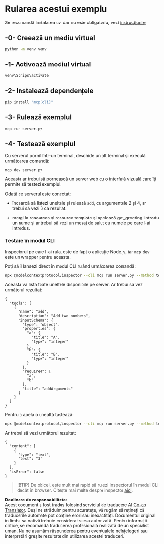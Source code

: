 <!--
CO_OP_TRANSLATOR_METADATA:
{
  "original_hash": "d0f0d7012325b286e4a717791b23ae7e",
  "translation_date": "2025-07-13T18:02:02+00:00",
  "source_file": "03-GettingStarted/01-first-server/solution/python/README.md",
  "language_code": "ro"
}
-->
# Rularea acestui exemplu

Se recomandă instalarea `uv`, dar nu este obligatoriu, vezi [instrucțiunile](https://docs.astral.sh/uv/#highlights)

## -0- Creează un mediu virtual

```bash
python -m venv venv
```

## -1- Activează mediul virtual

```bash
venv\Scrips\activate
```

## -2- Instalează dependențele

```bash
pip install "mcp[cli]"
```

## -3- Rulează exemplul


```bash
mcp run server.py
```

## -4- Testează exemplul

Cu serverul pornit într-un terminal, deschide un alt terminal și execută următoarea comandă:

```bash
mcp dev server.py
```

Aceasta ar trebui să pornească un server web cu o interfață vizuală care îți permite să testezi exemplul.

Odată ce serverul este conectat:

- încearcă să listezi uneltele și rulează `add`, cu argumentele 2 și 4, ar trebui să vezi 6 ca rezultat.

- mergi la resources și resource template și apelează get_greeting, introdu un nume și ar trebui să vezi un mesaj de salut cu numele pe care l-ai introdus.

### Testare în modul CLI

Inspectorul pe care l-ai rulat este de fapt o aplicație Node.js, iar `mcp dev` este un wrapper pentru aceasta.

Poți să îl lansezi direct în modul CLI rulând următoarea comandă:

```bash
npx @modelcontextprotocol/inspector --cli mcp run server.py --method tools/list
```

Aceasta va lista toate uneltele disponibile pe server. Ar trebui să vezi următorul rezultat:

```text
{
  "tools": [
    {
      "name": "add",
      "description": "Add two numbers",
      "inputSchema": {
        "type": "object",
        "properties": {
          "a": {
            "title": "A",
            "type": "integer"
          },
          "b": {
            "title": "B",
            "type": "integer"
          }
        },
        "required": [
          "a",
          "b"
        ],
        "title": "addArguments"
      }
    }
  ]
}
```

Pentru a apela o unealtă tastează:

```bash
npx @modelcontextprotocol/inspector --cli mcp run server.py --method tools/call --tool-name add --tool-arg a=1 --tool-arg b=2
```

Ar trebui să vezi următorul rezultat:

```text
{
  "content": [
    {
      "type": "text",
      "text": "3"
    }
  ],
  "isError": false
}
```

> ![!TIP]
> De obicei, este mult mai rapid să rulezi inspectorul în modul CLI decât în browser.
> Citește mai multe despre inspector [aici](https://github.com/modelcontextprotocol/inspector).

**Declinare de responsabilitate**:  
Acest document a fost tradus folosind serviciul de traducere AI [Co-op Translator](https://github.com/Azure/co-op-translator). Deși ne străduim pentru acuratețe, vă rugăm să rețineți că traducerile automate pot conține erori sau inexactități. Documentul original în limba sa nativă trebuie considerat sursa autorizată. Pentru informații critice, se recomandă traducerea profesională realizată de un specialist uman. Nu ne asumăm răspunderea pentru eventualele neînțelegeri sau interpretări greșite rezultate din utilizarea acestei traduceri.